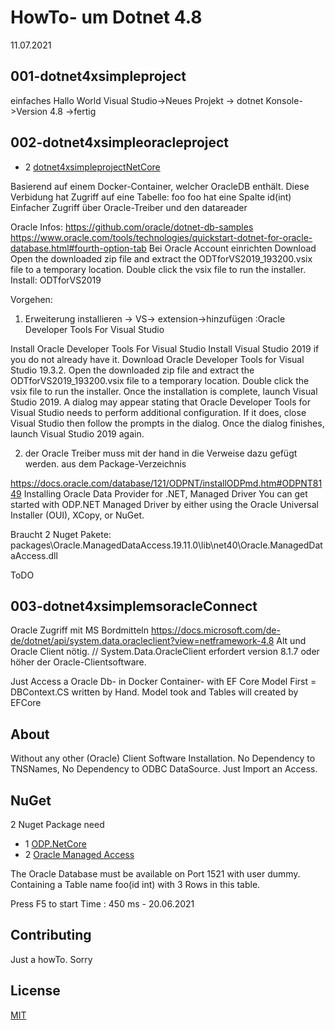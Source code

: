 ﻿# HowTo- um Dotnet 4.8
11.07.2021


## 001-dotnet4xsimpleproject
einfaches Hallo World
Visual Studio->Neues Projekt -> dotnet Konsole->Version 4.8 ->fertig




## 002-dotnet4xsimpleoracleproject
* 2 [dotnet4xsimpleprojectNetCore ](https://github.com/alexanderfontana/howtodotnet4x/blob/master/002-dotnet4xsimpleoracleproject/readme.md)

Basierend auf einem Docker-Container, welcher OracleDB enthält.
Diese Verbidung hat Zugriff auf eine Tabelle: foo
foo hat eine Spalte id(int)
Einfacher Zugriff über Oracle-Treiber und den datareader

Oracle Infos:
https://github.com/oracle/dotnet-db-samples
https://www.oracle.com/tools/technologies/quickstart-dotnet-for-oracle-database.html#fourth-option-tab
Bei Oracle Account einrichten
Download
Open the downloaded zip file and extract the ODTforVS2019_193200.vsix file to a temporary location. Double click the vsix file to run the installer.
Install:
ODTforVS2019



Vorgehen:
1. Erweiterung installieren -> VS-> extension->hinzufügen :Oracle Developer Tools For Visual Studio

Install Oracle Developer Tools For Visual Studio
Install Visual Studio 2019 if you do not already have it.
Download Oracle Developer Tools for Visual Studio 19.3.2.
Open the downloaded zip file and extract the ODTforVS2019_193200.vsix file to a temporary location. Double click the vsix file to run the installer.
Once the installation is complete, launch Visual Studio 2019.
A dialog may appear stating that Oracle Developer Tools for Visual Studio
needs to perform additional configuration.
If it does, close Visual Studio then follow the prompts in the dialog. 
Once the dialog finishes, launch Visual Studio 2019 again.


2. der Oracle Treiber muss mit der hand in die Verweise dazu gefügt werden.
aus dem Package-Verzeichnis

https://docs.oracle.com/database/121/ODPNT/installODPmd.htm#ODPNT8149
Installing Oracle Data Provider for .NET, Managed Driver
You can get started with ODP.NET Managed Driver by either using the Oracle Universal Installer (OUI), XCopy, or NuGet.


Braucht 2 Nuget Pakete:
    <PackageReference Include="ODP.NetCore" Version="2.0.12" />
    <PackageReference Include="Oracle.ManagedDataAccess" Version="19.11.0" />
      <HintPath>packages\Oracle.ManagedDataAccess.19.11.0\lib\net40\Oracle.ManagedDataAccess.dll</HintPath>





ToDO
## 003-dotnet4xsimplemsoracleConnect
Oracle Zugriff mit MS Bordmitteln
https://docs.microsoft.com/de-de/dotnet/api/system.data.oracleclient?view=netframework-4.8
Alt und Oracle Client nötig.
  // System.Data.OracleClient erfordert version 8.1.7 oder höher der Oracle-Clientsoftware.
             




Just Access a Oracle Db- in Docker Container- with EF Core 
Model First = DBContext.CS written by Hand.
Model took and Tables will created by EFCore

## About
Without any other (Oracle) Client Software Installation.
No Dependency to TNSNames, 
No Dependency to ODBC DataSource.
Just Import an Access.


## NuGet
   2 Nuget Package need
* 1 [ODP.NetCore ](https://www.nuget.org/packages/ODP.NetCore/)
* 2 [Oracle Managed Access ](https://www.nuget.org/packages/Oracle.ManagedDataAccess.Core)
 

The Oracle Database must be available on Port 1521 with user dummy. Containing a Table name foo(id int) with 3 Rows in this table.


Press F5 to start
Time : 450 ms - 20.06.2021 

## Contributing
Just a howTo. Sorry

## License
[MIT](https://choosealicense.com/licenses/mit/)